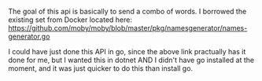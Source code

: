The goal of this api is basically to send a combo of words.
I borrowed the existing set from Docker located here: https://github.com/moby/moby/blob/master/pkg/namesgenerator/names-generator.go

I could have just done this API in go, since the above link practually has it done for me, but I wanted this in dotnet AND I didn't have go installed at the moment, and it was just quicker to do this than install go.